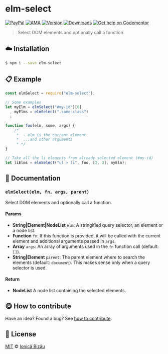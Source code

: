 
# elm-select

 [![PayPal](https://img.shields.io/badge/%24-paypal-f39c12.svg)][paypal-donations] [![AMA](https://img.shields.io/badge/ask%20me-anything-1abc9c.svg)](https://github.com/IonicaBizau/ama) [![Version](https://img.shields.io/npm/v/elm-select.svg)](https://www.npmjs.com/package/elm-select) [![Downloads](https://img.shields.io/npm/dt/elm-select.svg)](https://www.npmjs.com/package/elm-select) [![Get help on Codementor](https://cdn.codementor.io/badges/get_help_github.svg)](https://www.codementor.io/johnnyb?utm_source=github&utm_medium=button&utm_term=johnnyb&utm_campaign=github)

> Select DOM elements and optionally call a function.

## :cloud: Installation

```sh
$ npm i --save elm-select
```


## :clipboard: Example



```js
const elmSelect = require("elm-select");

// Some examples
let myElm = elmSelect("#my-id")[0]
  , myElms = elmSelect(".some-class")
  ;

function foo(elm, some, args) {
    /*
     *  - elm is the current element
     *  ...and other arguments
     * */
}

// Take all the li elements from already selected element (#my-id)
let liElms = elmSelect("ul > li", foo, [2, 3], myElm);
```

## :memo: Documentation


### `elmSelect(elm, fn, args, parent)`
Select DOM elements and optionally call a function.

#### Params
- **String|Element|NodeList** `elm`: A stringified query selector, an element or a node list.
- **Function** `fn`: If this function is provided, it will be called with the current element and additional arguments passed in `args`.
- **Array** `args`: An array of arguments used in the `fn` function call (default: `[]`).
- **String|Element** `parent`: The parent element where to search the elements (default: `document`). This makes sense only when a query selector is used.

#### Return
- **NodeList** A node list containing the selected elements.



## :yum: How to contribute
Have an idea? Found a bug? See [how to contribute][contributing].


## :scroll: License

[MIT][license] © [Ionică Bizău][website]

[paypal-donations]: https://www.paypal.com/cgi-bin/webscr?cmd=_s-xclick&hosted_button_id=RVXDDLKKLQRJW
[donate-now]: http://i.imgur.com/6cMbHOC.png

[license]: http://showalicense.com/?fullname=Ionic%C4%83%20Biz%C4%83u%20%3Cbizauionica%40gmail.com%3E%20(http%3A%2F%2Fionicabizau.net)&year=2015#license-mit
[website]: http://ionicabizau.net
[contributing]: /CONTRIBUTING.md
[docs]: /DOCUMENTATION.md
